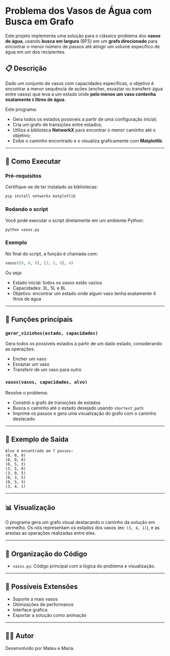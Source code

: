 # Problema dos Vasos de Água com Busca em Grafo

Este projeto implementa uma solução para o clássico problema dos **vasos de água**, usando **busca em largura** (BFS) em um **grafo direcionado** para encontrar o menor número de passos até atingir um volume específico de água em um dos recipientes.

## 📋 Descrição

Dado um conjunto de vasos com capacidades específicas, o objetivo é encontrar a menor sequência de ações (encher, esvaziar ou transferir água entre vasos) que leva a um estado onde **pelo menos um vaso contenha exatamente `X` litros de água**.

Este programa:

- Gera todos os estados possíveis a partir de uma configuração inicial;
- Cria um grafo de transições entre estados;
- Utiliza a biblioteca **NetworkX** para encontrar o menor caminho até o objetivo;
- Exibe o caminho encontrado e o visualiza graficamente com **Matplotlib**.

---

## 🚀 Como Executar

### Pré-requisitos

Certifique-se de ter instalado as bibliotecas:

```bash
pip install networkx matplotlib
```

### Rodando o script

Você pode executar o script diretamente em um ambiente Python:

```python
python vasos.py
```

### Exemplo

No final do script, a função é chamada com:

```python
vasos([0, 0, 0], [3, 5, 8], 4)
```

Ou seja:

- Estado inicial: todos os vasos estão vazios
- Capacidades: 3L, 5L e 8L
- Objetivo: encontrar um estado onde algum vaso tenha exatamente 4 litros de água

---

## 🔧 Funções principais

### `gerar_vizinhos(estado, capacidades)`

Gera todos os possíveis estados a partir de um dado estado, considerando as operações:
- Encher um vaso
- Esvaziar um vaso
- Transferir de um vaso para outro

### `vasos(vasos, capacidades, alvo)`

Resolve o problema:
- Constrói o grafo de transições de estados
- Busca o caminho até o estado desejado usando `shortest_path`
- Imprime os passos e gera uma visualização do grafo com o caminho destacado

---

## 🧠 Exemplo de Saída

```
Alvo 4 encontrado em 7 passos:
(0, 0, 0)
(0, 0, 8)
(0, 5, 3)
(3, 5, 0)
(3, 0, 5)
(0, 3, 5)
(0, 5, 3)
(3, 4, 1)
```

---

## 📊 Visualização

O programa gera um grafo visual destacando o caminho da solução em vermelho. Os nós representam os estados dos vasos (ex: `(3, 4, 1)`), e as arestas as operações realizadas entre eles.

---

## 📁 Organização do Código

- `vasos.py`: Código principal com a lógica do problema e visualização.

---

## 🧩 Possíveis Extensões

- Suporte a mais vasos
- Otimizações de performance
- Interface gráfica
- Exportar a solução como animação

---

## 🧑‍💻 Autor

Desenvolvido por Mateu e Maria.